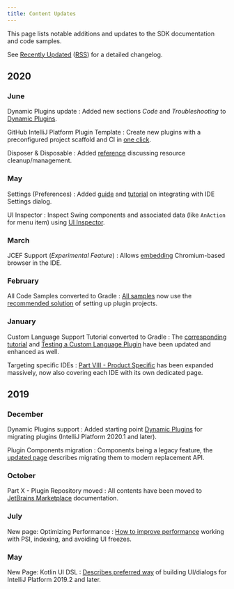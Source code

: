```yaml
---
title: Content Updates
---
```


This page lists notable additions and updates to the SDK documentation and code samples.

See [Recently Updated](/recently_updated.md) ([RSS](https://github.com/JetBrains/intellij-sdk-docs/commits/master.atom)) for a detailed changelog.

## 2020

### June

Dynamic Plugins update
: Added new sections _Code_ and _Troubleshooting_ to [Dynamic Plugins](/basics/plugin_structure/dynamic_plugins.md).

GitHub IntelliJ Platform Plugin Template
: Create new plugins with a preconfigured project scaffold and CI in [one click](/tutorials/github_template.md).

Disposer & Disposable
: Added [reference](/basics/disposers.md) discussing resource cleanup/management.

### May

Settings (Preferences)
: Added [guide](/reference_guide/settings_guide.md) and [tutorial](/tutorials/settings_tutorial.md) on integrating with IDE Settings dialog.

UI Inspector
: Inspect Swing components and associated data (like `AnAction` for menu item) using [UI Inspector](/reference_guide/internal_actions/internal_ui_inspector.md).

### March

JCEF Support (_Experimental Feature_)
: Allows [embedding](/reference_guide/jcef.md) Chromium-based browser in the IDE.

### February

All Code Samples converted to Gradle
: [All samples](https://github.com/JetBrains/intellij-sdk-code-samples) now use the [recommended solution](/tutorials/build_system.md) of setting up plugin projects.

### January

Custom Language Support Tutorial converted to Gradle
: The [corresponding tutorial](/tutorials/custom_language_support_tutorial.md) and [Testing a Custom Language Plugin](/tutorials/writing_tests_for_plugins.md) have been updated and enhanced as well.

Targeting specific IDEs
: [Part VIII - Product Specific](/basics/getting_started/plugin_compatibility.md) has been expanded massively, now also covering each IDE with its own dedicated page.

## 2019

### December

Dynamic Plugins support
: Added starting point [Dynamic Plugins](/basics/plugin_structure/dynamic_plugins.md) for migrating plugins (IntelliJ Platform 2020.1 and later).

Plugin Components migration
: Components being a legacy feature, the [updated page](/basics/plugin_structure/plugin_components.md) describes migrating them to modern replacement API.

### October

Part X - Plugin Repository moved
: All contents have been moved to [JetBrains Marketplace](https://plugins.jetbrains.com/docs/marketplace/about-marketplace.html) documentation.

### July

New page: Optimizing Performance
: [How to improve performance](/reference_guide/performance/performance.md) working with PSI, indexing, and avoiding UI freezes.

### May

New Page: Kotlin UI DSL
: [Describes preferred way](/user_interface_components/kotlin_ui_dsl.md) of building UI/dialogs for IntelliJ Platform 2019.2 and later.
